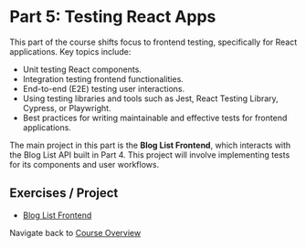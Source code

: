 # Part 5: Testing React Apps

This part of the course shifts focus to frontend testing, specifically for React applications. Key topics include:
- Unit testing React components.
- Integration testing frontend functionalities.
- End-to-end (E2E) testing user interactions.
- Using testing libraries and tools such as Jest, React Testing Library, Cypress, or Playwright.
- Best practices for writing maintainable and effective tests for frontend applications.

The main project in this part is the **Blog List Frontend**, which interacts with the Blog List API built in Part 4. This project will involve implementing tests for its components and user workflows.

## Exercises / Project

- [Blog List Frontend](./bloglist-frontend/README.md)

Navigate back to [Course Overview](../../README.md)
